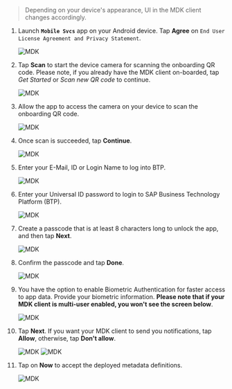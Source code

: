 >Depending on your device's appearance, UI in the MDK client changes accordingly.

1. Launch **`Mobile Svcs`** app on your Android device. 
Tap **Agree** on `End User License Agreement and Privacy Statement`.

    ![MDK](img-1.png)

2. Tap **Scan** to start the device camera for scanning the onboarding QR code. Please note, if you already have the MDK client on-boarded, tap *Get Started* or *Scan new QR code* to continue.
    
    ![MDK](img-2.png)

3. Allow the app to access the camera on your device to scan the onboarding QR code.

    ![MDK](img-3.png)

4. Once scan is succeeded, tap **Continue**.

    ![MDK](img-4.png)

5. Enter your E-Mail, ID or Login Name to log into BTP. 

    ![MDK](img-5.png)

6. Enter your Universal ID password to login to SAP Business Technology Platform (BTP).

    ![MDK](img-6.png)

7. Create a passcode that is at least 8 characters long to unlock the app, and then tap **Next**.

    ![MDK](img-7.png)    

8. Confirm the passcode and tap **Done**.

    ![MDK](img-8.png)

9. You have the option to enable Biometric Authentication for faster access to app data. Provide your biometric information. **Please note that if your MDK client is multi-user enabled, you won't see the screen below**.

    ![MDK](img-9.png)

9. Tap **Next**. If you want your MDK client to send you notifications, tap **Allow**, otherwise, tap **Don't allow**. 

    ![MDK](img-10.png)
    ![MDK](img-11.png)

10. Tap on **Now** to accept the deployed metadata definitions.

    ![MDK](img-12.png)